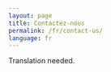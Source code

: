 ```yaml
---
layout: page
title: Contactez-nous
permalink: /fr/contact-us/
language: fr
---
```


Translation needed.
